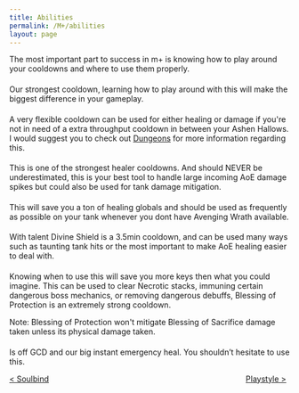 ```yaml
---
title: Abilities
permalink: /M+/abilities
layout: page
---
```


The most important part to success in m+ is knowing how to play around your cooldowns and where to use them properly.

#### **<a href="https://www.wowhead.com/spell=66011/avenging-wrath" target="_blank" rel="noopener noreferrer" data-wowhead="spell=66011" data-wh-icon-size="large"></a>**

Our strongest cooldown, learning how to play around with this will make the biggest difference in your gameplay.

#### **<a href="https://www.wowhead.com/spell=105809/holy-avenger" target="_blank" rel="noopener noreferrer" data-wowhead="spell=105809" data-wh-icon-size="large"></a>**

A very flexible cooldown can be used for either healing or damage if you're not in need of a extra throughput cooldown in between your Ashen Hallows. I would suggest you to check out [Dungeons](/M+/dungeons) for more information regarding this.

#### **<a href="https://www.wowhead.com/spell=317929/aura-mastery" target="_blank" rel="noopener noreferrer" data-wowhead="spell=317929" data-wh-icon-size="large"></a>**

This is one of the strongest healer cooldowns. And should NEVER be underestimated, this is your best tool to handle large incoming AoE damage spikes but could also be used for tank damage mitigation.

#### **<a href="https://www.wowhead.com/spell=6940/blessing-of-sacrifice" target="_blank" rel="noopener noreferrer" data-wowhead="spell=6940" data-wh-icon-size="large"></a>**

This will save you a ton of healing globals and should be used as frequently as possible on your tank whenever you dont have Avenging Wrath available.

#### **<a href="https://www.wowhead.com/spell=642/divine-shield" target="_blank" rel="noopener noreferrer" data-wowhead="spell=642" data-wh-icon-size="large"></a>**

With <a href="https://www.wowhead.com/spell=114154/unbreakable-spirit" data-wowhead="spell=114154"></a> talent Divine Shield is a 3.5min cooldown, and can be used many ways such as taunting tank hits or the most important to make AoE healing easier to deal with.

#### **<a href="https://www.wowhead.com/spell=1022/blessing-of-protection" target="_blank" rel="noopener noreferrer" data-wowhead="spell=1022" data-wh-icon-size="large"></a>**

Knowing when to use this will save you more keys then what you could imagine. This can be used to clear Necrotic stacks, immuning certain dangerous boss mechanics, or removing dangerous debuffs, Blessing of Protection is an extremely strong cooldown.

Note: Blessing of Protection won't mitigate Blessing of Sacrifice damage taken unless its physical damage taken.

#### **<a href="https://www.wowhead.com/spell=633/lay-on-hands" target="_blank" rel="noopener noreferrer" data-wowhead="spell=633" data-wh-icon-size="large"></a>**

Is off GCD and our big instant emergency heal. You shouldn’t hesitate to use this.

<div>
<div style="text-align:left;display: inline-block;width: 49%;">
<a href="/M+/soulbind"> < Soulbind</a>
</div>
<div style="text-align:right;display: inline-block;width: 49%;">
<a href="/M+/playstyle"> Playstyle ></a>
</div>
</div>

